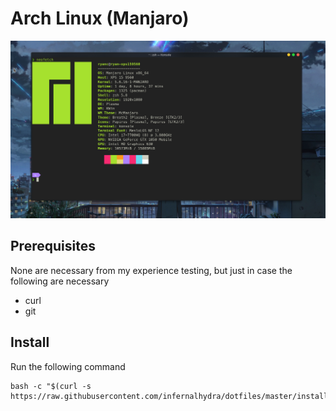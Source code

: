 # Arch Linux (Manjaro)

![neofetch screenshot](./media/manjaro.png)

## Prerequisites

None are necessary from my experience testing, but just in case the following are necessary

* curl
* git

## Install
Run the following command
```
bash -c "$(curl -s https://raw.githubusercontent.com/infernalhydra/dotfiles/master/install.sh)"
```